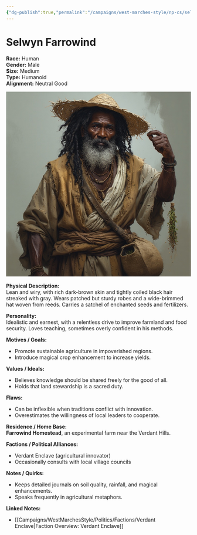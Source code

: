 ```yaml
---
{"dg-publish":true,"permalink":"/campaigns/west-marches-style/np-cs/selwyn-farrowind/"}
---
```



# Selwyn Farrowind

**Race:** Human  
**Gender:** Male  
**Size:** Medium  
**Type:** Humanoid  
**Alignment:** Neutral Good  

![Selwyn_Farrowind.jpg](/img/user/_assets/WestMarchesStyle/NPC%20Portraits/Selwyn_Farrowind.jpg)

**Physical Description:**  
Lean and wiry, with rich dark-brown skin and tightly coiled black hair streaked with gray. Wears patched but sturdy robes and a wide-brimmed hat woven from reeds. Carries a satchel of enchanted seeds and fertilizers.

**Personality:**  
Idealistic and earnest, with a relentless drive to improve farmland and food security. Loves teaching, sometimes overly confident in his methods.  

**Motives / Goals:**  
- Promote sustainable agriculture in impoverished regions.  
- Introduce magical crop enhancement to increase yields.  

**Values / Ideals:**  
- Believes knowledge should be shared freely for the good of all.  
- Holds that land stewardship is a sacred duty.  

**Flaws:**  
- Can be inflexible when traditions conflict with innovation.  
- Overestimates the willingness of local leaders to cooperate.  

**Residence / Home Base:**  
**Farrowind Homestead**, an experimental farm near the Verdant Hills.  

**Factions / Political Alliances:**  
- Verdant Enclave (agricultural innovator)  
- Occasionally consults with local village councils  

**Notes / Quirks:**  
- Keeps detailed journals on soil quality, rainfall, and magical enhancements.  
- Speaks frequently in agricultural metaphors.  

**Linked Notes:**  
- [[Campaigns/WestMarchesStyle/Politics/Factions/Verdant Enclave\|Faction Overview: Verdant Enclave]]

